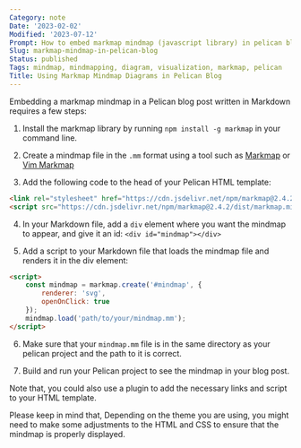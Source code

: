 ```yaml
---
Category: note
Date: '2023-02-02'
Modified: '2023-07-12'
Prompt: How to embed markmap mindmap (javascript library) in pelican blog post written in markdown?
Slug: markmap-mindmap-in-pelican-blog
Status: published
Tags: mindmap, mindmapping, diagram, visualization, markmap, pelican
Title: Using Markmap Mindmap Diagrams in Pelican Blog
---
```




Embedding a markmap mindmap in a Pelican blog post written in Markdown requires a few steps:

1.  Install the markmap library by running `npm install -g markmap` in your command line.
    
2.  Create a mindmap file in the `.mm` format using a tool such as [Markmap](https://markmap.js.org/) or [Vim Markmap](https://github.com/dundalek/vim-markmap)
    
3.  Add the following code to the head of your Pelican HTML template:

```html
<link rel="stylesheet" href="https://cdn.jsdelivr.net/npm/markmap@2.4.2/dist/markmap.css" integrity="sha256-f1gjK1a7DwY52ePb7Jf0e9cKd26aOiZaN0Z1zKjH1Dc=" crossorigin="anonymous">
<script src="https://cdn.jsdelivr.net/npm/markmap@2.4.2/dist/markmap.min.js" integrity="sha256-1Q2bZgxjPf5bW80MvAq3SP1KjGg8Xl1V7vGjKg5V7e0=" crossorigin="anonymous"></script>

```

4.  In your Markdown file, add a `div` element where you want the mindmap to appear, and give it an id: `<div id="mindmap"></div>`

5.  Add a script to your Markdown file that loads the mindmap file and renders it in the div element:

```html
<script>
    const mindmap = markmap.create('#mindmap', {
        renderer: 'svg',
        openOnClick: true
    });
    mindmap.load('path/to/your/mindmap.mm');
</script>
```

6.  Make sure that your `mindmap.mm` file is in the same directory as your pelican project and the path to it is correct.
    
7.  Build and run your Pelican project to see the mindmap in your blog post.
    

Note that, you could also use a plugin to add the necessary links and script to your HTML template.

Please keep in mind that, Depending on the theme you are using, you might need to make some adjustments to the HTML and CSS to ensure that the mindmap is properly displayed.